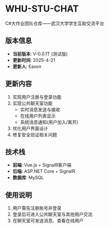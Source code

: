 # WHU-STU-CHAT
C#大作业团队仓库——武汉大学学生互助交流平台

## 版本信息
- **当前版本**: V-0.0.1T (测试版)
- **更新时间**: 2025-4-21
- **更新人**: Eaxon

## 更新内容
1. 实现用户注册与登录功能
2. 实现公共聊天室功能
   - 实时消息发送与接收
   - 在线用户列表显示
   - 系统消息通知(用户加入/离开)
3. 优化用户界面设计
4. 修复安全验证相关问题

## 技术栈
- **前端**: Vue.js + SignalR客户端
- **后端**: ASP.NET Core + SignalR
- **数据库**: MySQL

## 使用说明
1. 用户需先注册账号并登录
2. 登录后可进入公共聊天室与其他用户交流
3. 在聊天室可发送消息、查看在线用户
